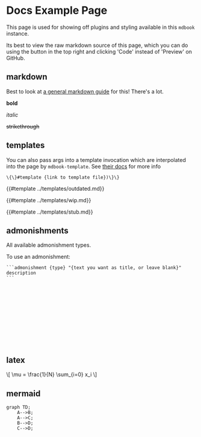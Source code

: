 # Docs Example Page

This page is used for showing off plugins and styling available in this `mdbook` instance.

Its best to view the raw markdown source of this page, which you can do using the button in the top right and clicking 'Code' instead of 'Preview' on GitHub.

## markdown

Best to look at [a general markdown guide](https://www.markdownguide.org/getting-started/) for this! There's a lot.

**bold**

*italic*

~~strikethrough~~

## templates

You can also pass args into a template invocation which are interpolated into the page by `mdbook-template`. See [their docs](https://github.com/sgoudham/mdbook-template#format) for more info

`\{\}#template {link to template file})\}\}`

{{#template ../templates/outdated.md}}

{{#template ../templates/wip.md}}

{{#template ../templates/stub.md}}

## admonishments

All available admonishment types.

To use an admonishment:
``````
```admonishment {type} "{text you want as title, or leave blank}"
description
```
``````

```admonish note
```

```admonish abstract
```

```admonish info
```

```admonish tip
```

```admonish success
```

```admonish question
```

```admonish warning
```

```admonish failure
```

```admonish danger
```

```admonish bug
```

```admonish example
```

```admonish quote
```

## latex

\\[ \mu = \frac{1}{N} \sum_{i=0} x_i \\]

## mermaid

```mermaid
graph TD;
    A-->B;
    A-->C;
    B-->D;
    C-->D;
```